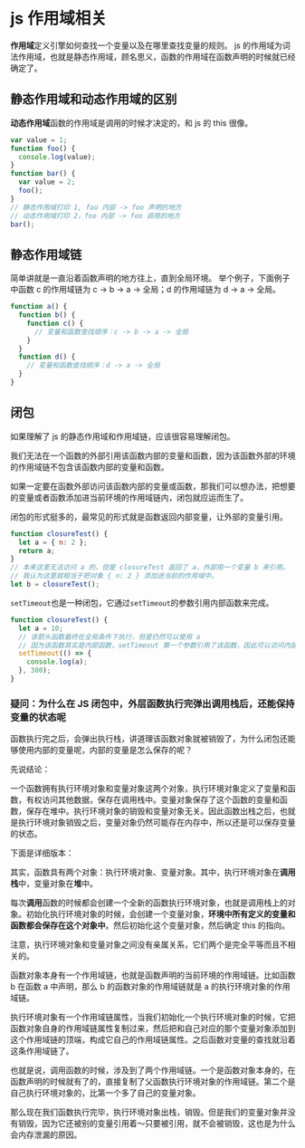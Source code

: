 # js 作用域相关

**作用域**定义引擎如何查找一个变量以及在哪里查找变量的规则。
js 的作用域为词法作用域，也就是静态作用域，顾名思义，函数的作用域在函数声明的时候就已经确定了。

## 静态作用域和动态作用域的区别

**动态作用域**函数的作用域是调用的时候才决定的，和 js 的 this 很像。

```javascript
var value = 1;
function foo() {
  console.log(value);
}
function bar() {
  var value = 2;
  foo();
}
// 静态作用域打印 1, foo 内部 -> foo 声明的地方
// 动态作用域打印 2，foo 内部 -> foo 调用的地方
bar();
```

## 静态作用域链

简单讲就是一直沿着函数声明的地方往上，直到全局环境。
举个例子，下面例子中函数 c 的作用域链为 c -> b -> a -> 全局；d 的作用域链为 d -> a -> 全局。

```js
function a() {
  function b() {
    function c() {
      // 变量和函数查找顺序：c -> b -> a -> 全局
    }
  }
  function d() {
    // 变量和函数查找顺序：d -> a -> 全局
  }
}
```

## 闭包

如果理解了 js 的静态作用域和作用域链，应该很容易理解闭包。

我们无法在一个函数的外部引用该函数内部的变量和函数，因为该函数外部的环境的作用域链不包含该函数内部的变量和函数。

如果一定要在函数外部访问该函数内部的变量或函数，那我们可以想办法，把想要的变量或者函数添加进当前环境的作用域链内，闭包就应运而生了。

闭包的形式挺多的，最常见的形式就是函数返回内部变量，让外部的变量引用。

```javascript
function closureTest() {
  let a = { n: 2 };
  return a;
}
// 本来这里无法访问 a 的，但是 closureTest 返回了 a，外部用一个变量 b 来引用。
// 我认为这里就相当于把对象 { n: 2 } 添加进当前的作用域中。
let b = closureTest();
```

`setTimeout`也是一种闭包，它通过`setTimeout`的参数引用内部函数来完成。

```javascript
function closureTest() {
  let a = 10;
  // 该箭头函数最终在全局条件下执行，但是仍然可以使用 a
  // 因为该函数其实是内部函数，setTimeout 第一个参数引用了该函数，因此可以访问内部变量。
  setTimeout(() => {
    console.log(a);
  }, 300);
}
```

### 疑问：为什么在 JS 闭包中，外层函数执行完弹出调用栈后，还能保持变量的状态呢

函数执行完之后，会弹出执行栈，讲道理该函数对象就被销毁了，为什么闭包还能够使用内部的变量呢，内部的变量是怎么保存的呢？

先说结论：

一个函数拥有执行环境对象和变量对象这两个对象，执行环境对象定义了变量和函数，有权访问其他数据，保存在调用栈中。变量对象保存了这个函数的变量和函数，保存在堆中。执行环境对象的销毁和变量对象无关。因此函数出栈之后，也就是执行环境对象销毁之后，变量对象仍然可能存在内存中，所以还是可以保存变量的状态。

下面是详细版本：

其实，函数具有两个对象：执行环境对象、变量对象。其中，执行环境对象在**调用栈**中，变量对象在**堆**中。

每次**调用**函数的时候都会创建一个全新的函数执行环境对象，也就是调用栈上的对象。初始化执行环境对象的时候，会创建一个变量对象，**环境中所有定义的变量和函数都会保存在这个对象中**。然后初始化这个变量对象，然后确定 this 的指向。

注意，执行环境对象和变量对象之间没有亲属关系，它们两个是完全平等而且不相关的。

函数对象本身有一个作用域链，也就是函数声明的当前环境的作用域链。比如函数 b 在函数 a 中声明，那么 b 的函数对象的作用域链就是 a 的执行环境对象的作用域链。

执行环境对象有一个作用域链属性，当我们初始化一个执行环境对象的时候，它把函数对象自身的作用域链属性复制过来，然后把和自己对应的那个变量对象添加到这个作用域链的顶端，构成它自己的作用域链属性。之后函数对变量的查找就沿着这条作用域链了。

也就是说，调用函数的时候，涉及到了两个作用域链。一个是函数对象本身的，在函数声明的时候就有了的，直接复制了父函数执行环境对象的作用域链。第二个是自己执行环境对象的，比第一个多了自己的变量对象。

那么现在我们函数执行完毕，执行环境对象出栈，销毁。但是我们的变量对象并没有销毁，因为它还被别的变量引用着～只要被引用，就不会被销毁，这也是为什么会内存泄漏的原因。
